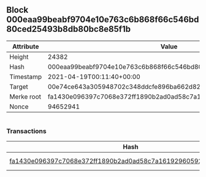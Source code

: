 ## Block 000eaa99beabf9704e10e763c6b868f66c546bd80ced25493b8db80bc8e85f1b

Attribute | Value
--- | ---
Height | 24382
Hash | 000eaa99beabf9704e10e763c6b868f66c546bd80ced25493b8db80bc8e85f1b
Timestamp | 2021-04-19T00:11:40+00:00
Target | 00e74ce643a305948702c348ddcfe896ba662d82c1a228faf4ad12250f07334e
Merke root | fa1430e096397c7068e372ff1890b2ad0ad58c7a1619296059264da666c5dc1d
Nonce | 94652941

```

```

### Transactions

Hash | Amount
--- | ---
[fa1430e096397c7068e372ff1890b2ad0ad58c7a1619296059264da666c5dc1d](fa1430e096397c7068e372ff1890b2ad0ad58c7a1619296059264da666c5dc1d.md) | 10.00000000 SKEPTI 
